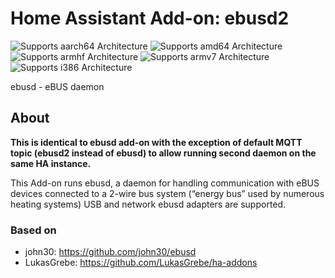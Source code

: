 # Home Assistant Add-on: ebusd2

![Supports aarch64 Architecture][aarch64-shield]
![Supports amd64 Architecture][amd64-shield]
![Supports armhf Architecture][armhf-shield]
![Supports armv7 Architecture][armv7-shield]
![Supports i386 Architecture][i386-shield]

ebusd - eBUS daemon

## About

**This is identical to ebusd add-on with the exception of default MQTT topic (ebusd2 instead of ebusd) to allow running second daemon on the same HA instance.**

This Add-on runs ebusd, a daemon for handling communication with eBUS devices connected to a 2-wire bus system (“energy bus” used by numerous heating systems) USB and network ebusd adapters are supported.

### Based on
- john30: https://github.com/john30/ebusd
- LukasGrebe: https://github.com/LukasGrebe/ha-addons

[aarch64-shield]: https://img.shields.io/badge/aarch64-yes-green.svg
[amd64-shield]: https://img.shields.io/badge/amd64-yes-green.svg
[armhf-shield]: https://img.shields.io/badge/armhf-no-red.svg
[armv7-shield]: https://img.shields.io/badge/armv7-yes-green.svg
[i386-shield]: https://img.shields.io/badge/i386-yes-green.svg